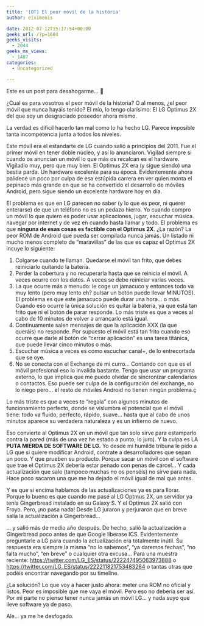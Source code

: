 ```yaml
---
title: '[OT] El peor móvil de la história'
author: eiximenis

date: 2012-07-12T15:17:54+00:00
geeks_url: /?p=1604
geeks_visits:
  - 2044
geeks_ms_views:
  - 1407
categories:
  - Uncategorized

---
```

Este es un post para desahogarme… 🙂

¿Cual es para vosotros el peor móvil de la historia? O al menos, ¿el peor móvil que nunca hayáis tenido? El mío, lo tengo clarísimo: El LG Optimus 2X del que soy un desgraciado poseedor ahora mismo.

La verdad es dificil hacerlo tan mal como lo ha hecho LG. Parece imposible tanta incompetencia junta a todos los niveles.

Este móvil era el estandarte de LG cuando salió a principios del 2011. Fue el primer móvil en tener doble núcleo, y así lo anunciaron. Vigilad siempre si cuando os anuncian un móvil lo que más os recalcan es el hardware. Vigiladlo muy, pero que muy bien. El Optimus 2X era (y sigue siendo) una bestia parda. Un hardware excelente para su época. Evidentemente ahora palidece un poco por culpa de esa estúpida carrera en ver quien monta el pepinaco más grande en que se ha convertido el desarrollo de móviles Android, pero sigue siendo un excelente hardware hoy en día.

El problema es que en LG parecen no saber (y lo que es peor, ni querer enterarse) de que un teléfono no es un pedazo hierro. Yo cuando compro un móvil lo que quiero es poder usar aplicaciones, jugar, escuchar música. navegar por internet y de vez en cuando hasta llamar y todo. El problema es que **ninguna de esas cosas es factible con el Optimus 2X**. ¿La razón? La peor ROM de Android que pueda ser compilada nunca jamás. Un listado ni mucho menos completo de “maravillas” de las que es capaz el Optimus 2X incuye lo siguiente:

  1. Colgarse cuando te llaman. Quedarse el móvil tan frito, que debes reiniciarlo quitando la batería. 
  2. Perder la cobertura y no recuperarla hasta que se reinicia el móvil. A veces ocurre con los datos. A veces se debe reiniciar varias veces. 
  3. La que ocurre más a menudo: le coge un jamacuco y entonces todo va muy lento (pero muy lento eh? pulsar un botón puede llevar MINUTOS). El problema es que este jamacuco puede durar una hora… o más. Cuando eso ocurre la única solución es quitar la batería, ya que está tan frito que ni el botón de parar responde. Lo más triste es que a veces al cabo de 10 minutos de volver a arrancarlo está igual. 
  4. Continuamente salen mensajes de que la aplicación XXX (la que queráis) no responde. Por supuesto el móvil está tan frito cuando eso ocurre que darle al botón de “cerrar aplicación” es una tarea titánica, que puede llevar cinco minutos o más. 
  5. Escuchar música a veces es como escuchar canal+, de lo entrecortada que se oye. 
  6. No se conecta con el Exchange de mi curro… Contando con que es el móvil profesional eso lo invalida bastante. Tengo que usar un programa externo, lo que implica que me puedo olvidar de sincronizar calendarios o contactos. Eso puede ser culpa de la configuración del exchange, no lo niego pero… el resto de móviles Android no tienen ningún problema.ç

Lo más triste es que a veces te “regala” con algunos minutos de funcionamiento perfecto, donde se vislumbra el potencial que el móvil tiene: todo va fluido, perfecto, rápido, suave… hasta que al cabo de unos minutos aparece su verdadera naturaleza y es un infierno de nuevo.

Eso convierte al Optimus 2X en un móvil que tan solo sirve para estamparlo contra la pared (más de una vez he estado a punto, lo juro). Y la culpa es LA **PUTA MIERDA DE SOFTWARE DE LG.** Yo desde mi humilde tribuna le pido a LG que si quiere modificar Android, contrate a desarrolladores que sepan un poco. Y que prueben su producto. Porque sacar un móvil con el software que trae el Optimus 2X debería estar penado con penas de cárcel… Y cada actualización que sale (tampoco muchas no os penséis) no sirve para nada. Hace poco sacaron una que me ha dejado el móvil igual de mal que antes.

Y es que si encima hablamos de las actualizaciones ya es para llorar. Porque lo bueno es que cuando me pasé al LG Optmus 2X, un servidor ya tenía Gingerbread instalado en su Galaxy S. Y el Optimus 2X salió con Froyo. Pero, ¡no pasa nada! Desde LG juraron y perjuraron que en breve salía la actualización a Gingerbread…

… y salió más de medio año después. De hecho, salió la actualización a Gingerbread poco antes de que Google liberase ICS. Evidentemente preguntarle a LG para cuando la actualización era totalmente inútil. Su respuesta era siempre la misma “no lo sabemos”, “ya daremos fechas”, “no falta mucho”, “en breve” o cualquier otra excusa… Para una muestra reciente: <https://twitter.com/LG_ES/status/222247495063973888> o <https://twitter.com/LG_ES/status/222211821753483264> o tantas otras que podéis encontrar navegando por su timeline.

¿La solución? Lo que voy a hacer justo ahora: meter una ROM no oficial y listos. Peor es imposible que me vaya el móvil. Pero eso no debería ser así. Por mi parte no pienso tener nunca jamás un móvil LG… y nada suyo que lleve software ya de paso.

Ale… ya me he desfogado.